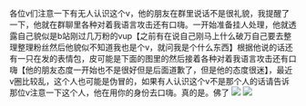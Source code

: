 各位v们注意一下有无人认识这个v，他的朋友在群里说话不是很礼貌，我提醒了一下，他就在群聊里各种对着我语言攻击还有口嗨。一开始准备挂人处理，他就透露自己貌似是b站刚过几万粉的vup【之前有在说自己刚马上什么破万自己要去整理整理粉丝然后他貌似不知道我也是个v，就问我是个什么东西】根据他说的话还有一只在发的表情包，皮可能是下面的图里的然后接着各种对着我语言攻击还有口嗨【他的朋友态度一开始也不是很好但是后面道歉了，但是他的态度很迷】，最近v圈比较乱，这个人也可能是伪冒的，如果有人认识这个v不是那个人的话请告诉那位v注意一下这个人，他在用你的身份去口嗨。真的是。佛了
![](https://github.com/8MiYile/HomoCraftServer/blob/master/lib/8Mi_VtbNews/2020-04-16_01.jpg?raw=true)
![](https://github.com/8MiYile/HomoCraftServer/blob/master/lib/8Mi_VtbNews/2020-04-16_02.jpg?raw=true)
